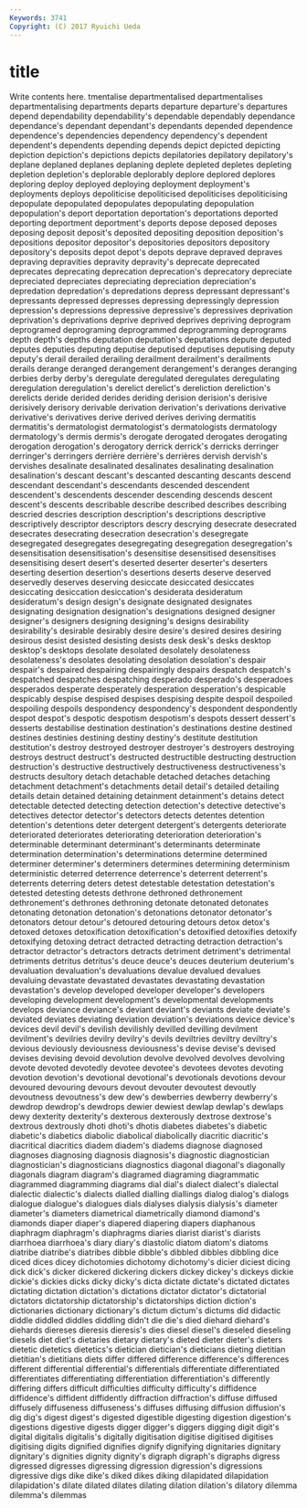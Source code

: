 ```yaml
---
Keywords: 3741 
Copyright: (C) 2017 Ryuichi Ueda
---
```


# title

Write contents here.
tmentalise departmentalised
departmentalises departmentalising departments departs departure departure's departures depend dependability dependability's
dependable dependably dependance dependance's dependant dependant's dependants depended dependence dependence's
dependencies dependency dependency's dependent dependent's dependents depending depends depict depicted
depicting depiction depiction's depictions depicts depilatories depilatory depilatory's deplane deplaned
deplanes deplaning deplete depleted depletes depleting depletion depletion's deplorable deplorably
deplore deplored deplores deploring deploy deployed deploying deployment deployment's deployments
deploys depoliticise depoliticised depoliticises depoliticising depopulate depopulated depopulates depopulating depopulation
depopulation's deport deportation deportation's deportations deported deporting deportment deportment's deports
depose deposed deposes deposing deposit deposit's deposited depositing deposition deposition's
depositions depositor depositor's depositories depositors depository depository's deposits depot depot's
depots deprave depraved depraves depraving depravities depravity depravity's deprecate deprecated
deprecates deprecating deprecation deprecation's deprecatory depreciate depreciated depreciates depreciating depreciation
depreciation's depredation depredation's depredations depress depressant depressant's depressants depressed depresses
depressing depressingly depression depression's depressions depressive depressive's depressives deprivation deprivation's
deprivations deprive deprived deprives depriving deprogram deprogramed deprograming deprogrammed deprogramming
deprograms depth depth's depths deputation deputation's deputations depute deputed deputes
deputies deputing deputise deputised deputises deputising deputy deputy's derail derailed
derailing derailment derailment's derailments derails derange deranged derangement derangement's deranges
deranging derbies derby derby's deregulate deregulated deregulates deregulating deregulation deregulation's
derelict derelict's dereliction dereliction's derelicts deride derided derides deriding derision
derision's derisive derisively derisory derivable derivation derivation's derivations derivative derivative's
derivatives derive derived derives deriving dermatitis dermatitis's dermatologist dermatologist's dermatologists
dermatology dermatology's dermis dermis's derogate derogated derogates derogating derogation derogation's
derogatory derrick derrick's derricks derringer derringer's derringers derrière derrière's derrières
dervish dervish's dervishes desalinate desalinated desalinates desalinating desalination desalination's descant
descant's descanted descanting descants descend descendant descendant's descendants descended descendent
descendent's descendents descender descending descends descent descent's descents describable describe
described describes describing descried descries description description's descriptions descriptive descriptively
descriptor descriptors descry descrying desecrate desecrated desecrates desecrating desecration desecration's
desegregate desegregated desegregates desegregating desegregation desegregation's desensitisation desensitisation's desensitise desensitised
desensitises desensitising desert desert's deserted deserter deserter's deserters deserting desertion
desertion's desertions deserts deserve deserved deservedly deserves deserving desiccate desiccated
desiccates desiccating desiccation desiccation's desiderata desideratum desideratum's design design's designate
designated designates designating designation designation's designations designed designer designer's designers
designing designing's designs desirability desirability's desirable desirably desire desire's desired
desires desiring desirous desist desisted desisting desists desk desk's desks
desktop desktop's desktops desolate desolated desolately desolateness desolateness's desolates desolating
desolation desolation's despair despair's despaired despairing despairingly despairs despatch despatch's
despatched despatches despatching desperado desperado's desperadoes desperados desperate desperately desperation
desperation's despicable despicably despise despised despises despising despite despoil despoiled
despoiling despoils despondency despondency's despondent despondently despot despot's despotic despotism
despotism's despots dessert dessert's desserts destabilise destination destination's destinations destine
destined destines destinies destining destiny destiny's destitute destitution destitution's destroy
destroyed destroyer destroyer's destroyers destroying destroys destruct destruct's destructed destructible
destructing destruction destruction's destructive destructively destructiveness destructiveness's destructs desultory detach
detachable detached detaches detaching detachment detachment's detachments detail detail's detailed
detailing details detain detained detaining detainment detainment's detains detect detectable
detected detecting detection detection's detective detective's detectives detector detector's detectors
detects detentes detention detention's detentions deter detergent detergent's detergents deteriorate
deteriorated deteriorates deteriorating deterioration deterioration's determinable determinant determinant's determinants determinate
determination determination's determinations determine determined determiner determiner's determiners determines determining
determinism deterministic deterred deterrence deterrence's deterrent deterrent's deterrents deterring deters
detest detestable detestation detestation's detested detesting detests dethrone dethroned dethronement
dethronement's dethrones dethroning detonate detonated detonates detonating detonation detonation's detonations
detonator detonator's detonators detour detour's detoured detouring detours detox detox's
detoxed detoxes detoxification detoxification's detoxified detoxifies detoxify detoxifying detoxing detract
detracted detracting detraction detraction's detractor detractor's detractors detracts detriment detriment's
detrimental detriments detritus detritus's deuce deuce's deuces deuterium deuterium's devaluation
devaluation's devaluations devalue devalued devalues devaluing devastate devastated devastates devastating
devastation devastation's develop developed developer developer's developers developing development development's
developmental developments develops deviance deviance's deviant deviant's deviants deviate deviate's
deviated deviates deviating deviation deviation's deviations device device's devices devil
devil's devilish devilishly devilled devilling devilment devilment's devilries devilry devilry's
devils deviltries deviltry deviltry's devious deviously deviousness deviousness's devise devise's
devised devises devising devoid devolution devolve devolved devolves devolving devote
devoted devotedly devotee devotee's devotees devotes devoting devotion devotion's devotional
devotional's devotionals devotions devour devoured devouring devours devout devouter devoutest
devoutly devoutness devoutness's dew dew's dewberries dewberry dewberry's dewdrop dewdrop's
dewdrops dewier dewiest dewlap dewlap's dewlaps dewy dexterity dexterity's dexterous
dexterously dextrose dextrose's dextrous dextrously dhoti dhoti's dhotis diabetes diabetes's
diabetic diabetic's diabetics diabolic diabolical diabolically diacritic diacritic's diacritical diacritics
diadem diadem's diadems diagnose diagnosed diagnoses diagnosing diagnosis diagnosis's diagnostic
diagnostician diagnostician's diagnosticians diagnostics diagonal diagonal's diagonally diagonals diagram diagram's
diagramed diagraming diagrammatic diagrammed diagramming diagrams dial dial's dialect dialect's
dialectal dialectic dialectic's dialects dialled dialling diallings dialog dialog's dialogs
dialogue dialogue's dialogues dials dialyses dialysis dialysis's diameter diameter's diameters
diametrical diametrically diamond diamond's diamonds diaper diaper's diapered diapering diapers
diaphanous diaphragm diaphragm's diaphragms diaries diarist diarist's diarists diarrhoea diarrhoea's
diary diary's diastolic diatom diatom's diatoms diatribe diatribe's diatribes dibble
dibble's dibbled dibbles dibbling dice diced dices dicey dichotomies dichotomy
dichotomy's dicier diciest dicing dick dick's dicker dickered dickering dickers
dickey dickey's dickeys dickie dickie's dickies dicks dicky dicky's dicta
dictate dictate's dictated dictates dictating dictation dictation's dictations dictator dictator's
dictatorial dictators dictatorship dictatorship's dictatorships diction diction's dictionaries dictionary dictionary's
dictum dictum's dictums did didactic diddle diddled diddles diddling didn't
die die's died diehard diehard's diehards diereses dieresis dieresis's dies
diesel diesel's dieseled dieseling diesels diet diet's dietaries dietary dietary's
dieted dieter dieter's dieters dietetic dietetics dietetics's dietician dietician's dieticians
dieting dietitian dietitian's dietitians diets differ differed difference difference's differences
different differential differential's differentials differentiate differentiated differentiates differentiating differentiation differentiation's
differently differing differs difficult difficulties difficulty difficulty's diffidence diffidence's diffident
diffidently diffraction diffraction's diffuse diffused diffusely diffuseness diffuseness's diffuses diffusing
diffusion diffusion's dig dig's digest digest's digested digestible digesting digestion
digestion's digestions digestive digests digger digger's diggers digging digit digit's
digital digitalis digitalis's digitally digitisation digitise digitised digitises digitising digits
dignified dignifies dignify dignifying dignitaries dignitary dignitary's dignities dignity dignity's
digraph digraph's digraphs digress digressed digresses digressing digression digression's digressions
digressive digs dike dike's diked dikes diking dilapidated dilapidation dilapidation's
dilate dilated dilates dilating dilation dilation's dilatory dilemma dilemma's dilemmas
